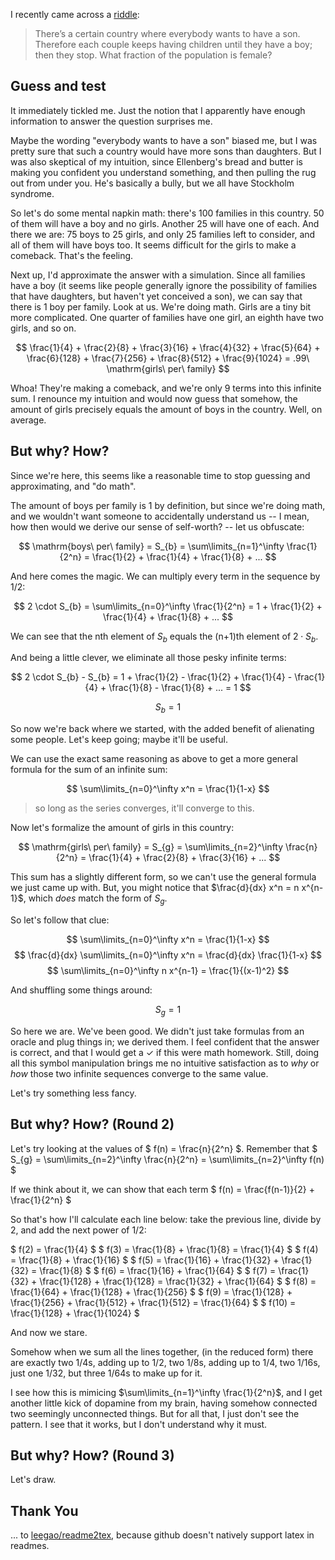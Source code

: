 I recently came across a [riddle]:

> There’s a certain country where everybody wants to have a son. Therefore each
> couple keeps having children until they have a boy; then they stop.  What
> fraction of the population is female?


Guess and test
--------------

It immediately tickled me.  Just the notion that I apparently have enough
information to answer the question surprises me.

Maybe the wording "everybody wants to have a son" biased me, but I was pretty
sure that such a country would have more sons than daughters.  But I was also
skeptical of my intuition, since Ellenberg's bread and butter is making you
confident you understand something, and then pulling the rug out from under
you.  He's basically a bully, but we all have Stockholm syndrome.

So let's do some mental napkin math: there's 100 families in this country.  50
of them will have a boy and no girls.  Another 25 will have one of each.  And
there we are: 75 boys to 25 girls, and only 25 families left to consider, and
all of them will have boys too.  It seems difficult for the girls to make a
comeback.  That's the feeling.

Next up, I'd approximate the answer with a simulation.  Since all families have
a boy (it seems like people generally ignore the possibility of families that
have daughters, but haven't yet conceived a son), we can say that there is 1
boy per family.  Look at us.  We're doing math.  Girls are a tiny bit more
complicated.  One quarter of families have one girl, an eighth have two girls,
and so on.

$$ \frac{1}{4} + \frac{2}{8} + \frac{3}{16} + \frac{4}{32} + \frac{5}{64} + \frac{6}{128} + \frac{7}{256} + \frac{8}{512} + \frac{9}{1024} = .99\ \mathrm{girls\ per\ family} $$

Whoa!  They're making a comeback, and we're only 9 terms into this infinite
sum.  I renounce my intuition and would now guess that somehow, the amount of
girls precisely equals the amount of boys in the country.  Well, on average.


But why? How?
-------------

Since we're here, this seems like a reasonable time to stop guessing and
approximating, and "do math".

The amount of boys per family is 1 by definition, but since we're doing math,
and we wouldn't want someone to accidentally understand us -- I mean, how then
would we derive our sense of self-worth? -- let us obfuscate:

$$ \mathrm{boys\ per\ family} = S_{b} = \sum\limits_{n=1}^\infty \frac{1}{2^n} = \frac{1}{2} + \frac{1}{4} + \frac{1}{8} + ... $$

And here comes the magic.  We can multiply every term in the sequence by 1/2:

$$ 2 \cdot S_{b} = \sum\limits_{n=0}^\infty \frac{1}{2^n} = 1 + \frac{1}{2} + \frac{1}{4} + \frac{1}{8} + ... $$

We can see that the nth element of $S_{b}$ equals the (n+1)th element of
$2 \cdot S_{b}$.

And being a little clever, we eliminate all those pesky infinite terms:

$$ 2 \cdot S_{b} - S_{b} = 1 + \frac{1}{2} - \frac{1}{2} + \frac{1}{4} - \frac{1}{4} + \frac{1}{8} - \frac{1}{8} + ... = 1 $$

$$S_{b} = 1$$

So now we're back where we started, with the added benefit of alienating some
people.  Let's keep going; maybe it'll be useful.

We can use the exact same reasoning as above to get a more general formula for
the sum of an infinite sum:

$$ \sum\limits_{n=0}^\infty x^n = \frac{1}{1-x} $$

> so long as the series converges, it'll converge to this.

Now let's formalize the amount of girls in this country:

$$ \mathrm{girls\ per\ family} = S_{g} = \sum\limits_{n=2}^\infty \frac{n}{2^n} = \frac{1}{4} + \frac{2}{8} + \frac{3}{16} + ... $$

This sum has a slightly different form, so we can't use the general formula we
just came up with.  But, you might notice that $\frac{d}{dx} x^n = n x^{n-1}$,
which _does_ match the form of $S_{g}$.

So let's follow that clue:

$$ \sum\limits_{n=0}^\infty x^n = \frac{1}{1-x} $$
$$ \frac{d}{dx} \sum\limits_{n=0}^\infty x^n = \frac{d}{dx} \frac{1}{1-x} $$
$$ \sum\limits_{n=0}^\infty n x^{n-1} = \frac{1}{(x-1)^2} $$

And shuffling some things around:

$$ S_{g} = 1 $$

So here we are.  We've been good.  We didn't just take formulas from an oracle
and plug things in; we derived them.  I feel confident that the answer is
correct, and that I would get a ✓ if this were math homework.  Still, doing all
this symbol manipulation brings me no intuitive satisfaction as to _why_ or
_how_ those two infinite sequences converge to the same value.

Let's try something less fancy.


But why? How? (Round 2)
-----------------------

Let's try looking at the values of $ f(n) = \frac{n}{2^n} $.  Remember that
$ S_{g} = \sum\limits_{n=2}^\infty \frac{n}{2^n} = \sum\limits_{n=2}^\infty f(n) $

If we think about it, we can show that each term
$ f(n) = \frac{f(n-1)}{2} + \frac{1}{2^n} $

So that's how I'll calculate each line below: take the previous line, divide
by 2, and add the next power of 1/2:

$ f(2) = \frac{1}{4} $
$ f(3) = \frac{1}{8} + \frac{1}{8} = \frac{1}{4} $
$ f(4) = \frac{1}{8} + \frac{1}{16} $
$ f(5) = \frac{1}{16} + \frac{1}{32} + \frac{1}{32} = \frac{1}{8} $
$ f(6) = \frac{1}{16} + \frac{1}{64} $
$ f(7) = \frac{1}{32} + \frac{1}{128} + \frac{1}{128} = \frac{1}{32} + \frac{1}{64} $
$ f(8) = \frac{1}{64} + \frac{1}{128} + \frac{1}{256} $
$ f(9) = \frac{1}{128} + \frac{1}{256} + \frac{1}{512} + \frac{1}{512} = \frac{1}{64} $
$ f(10) = \frac{1}{128} + \frac{1}{1024} $

And now we stare.

Somehow when we sum all the lines together, (in the reduced form) there are
exactly two 1/4s, adding up to 1/2, two 1/8s, adding up to 1/4, two 1/16s, just
one 1/32, but three 1/64s to make up for it.

I see how this is mimicing $\sum\limits_{n=1}^\infty \frac{1}{2^n}$, and I get
another little kick of dopamine from my brain, having somehow connected two
seemingly unconnected things.  But for all that, I just don't see the pattern.
I see that it works, but I don't understand why it must.

But why? How? (Round 3)
-----------------------

Let's draw.


Thank You
---------
... to [leegao/readme2tex], because github doesn't natively support latex in
readmes.

[riddle]: https://quomodocumque.wordpress.com/2011/01/10/the-google-puzzle-and-the-perils-of-averaging-ratios/
[leegao/readme2tex]: https://github.com/leegao/readme2tex


